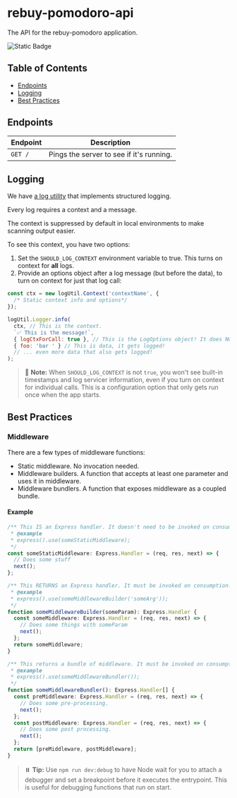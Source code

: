 # rebuy-pomodoro-api

The API for the rebuy-pomodoro application.

![Static Badge](https://img.shields.io/badge/version-0.3.0-aa3288?labelColor=3754d5)

## Table of Contents

- [Endpoints](#endpoints)
- [Logging](#logging)
- [Best Practices](#best-practices)

## Endpoints

| Endpoint                | Description                              |
| ----------------------- | ---------------------------------------- |
| `GET /`                 | Pings the server to see if it's running. |

## Logging

We have [a log utility](src/utils/log/logger.log.util.ts) that implements structured logging.

Every log requires a context and a message.

The context is suppressed by default in local environments to make scanning output easier.

To see this context, you have two options:

1. Set the `SHOULD_LOG_CONTEXT` environment variable to true. This turns on context for **all** logs.
2. Provide an options object after a log message (but before the data), to turn on context for just that log call:

```javascript
const ctx = new logUtil.Context('contextName', {
  /* Static context info and options*/
});

logUtil.Logger.info(
  ctx, // This is the context.
  `✅ This is the message!`,
  { logCtxForCall: true }, // This is the LogOptions object! It does NOT get logged.
  { foo: 'bar ' } // This is data, it gets logged!
  // ... even more data that also gets logged!
);
```

> 🫥 **Note:** When `SHOULD_LOG_CONTEXT` is not `true`, you won't see built-in timestamps and log servicer information,
> even if you turn on context for individual calls. This is a configuration option that only gets run once when the app starts.

## Best Practices

### Middleware

There are a few types of middleware functions:

- Static middleware. No invocation needed.
- Middleware builders. A function that accepts at least one parameter and uses it in middleware.
- Middleware bundlers. A function that exposes middleware as a coupled bundle.

#### Example

```typescript
/** This IS an Express handler. It doesn't need to be invoked on consumption.
 * @example
 * express().use(someStaticMiddleware);
 */
const someStaticMiddleware: Express.Handler = (req, res, next) => {
  // Does some stuff
  next();
};

/** This RETURNS an Express handler. It must be invoked on consumption.
 * @example
 * express().use(someMiddlewareBuilder('someArg'));
 */
function someMiddlewareBuilder(someParam): Express.Handler {
  const someMiddleware: Express.Handler = (req, res, next) => {
    // Does some things with someParam
    next();
  };
  return someMiddleware;
}

/** This returns a bundle of middleware. It must be invoked on consumption.
 * @example
 * express().use(someMiddlewareBundler());
 */
function someMiddlewareBundler(): Express.Handler[] {
  const preMiddleware: Express.Handler = (req, res, next) => {
    // Does some pre-processing.
    next();
  };
  const postMiddleware: Express.Handler = (req, res, next) => {
    // Does some post processing.
    next();
  };
  return [preMiddleware, postMiddleware];
}
```

> ⏸️ **Tip:** Use `npm run dev:debug` to have Node wait for you to attach a debugger and set a breakpoint before it executes the entrypoint. This is useful for debugging functions that run on start.
